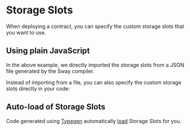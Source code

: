 # Storage Slots

When deploying a contract, you can specify the custom storage slots that you want to use.

<!-- <<< ../../../packages/fuel-gauge/src/storage-test-contract.test.ts#contract-deployment-storage-slots{ts:line-numbers} -->

## Using plain JavaScript

In the above example, we directly imported the storage slots from a JSON file generated by the Sway compiler.

Instead of importing from a file, you can also specify the custom storage slots directly in your code:

<!-- <<< ../../../packages/fuel-gauge/src/storage-test-contract.test.ts#contract-deployment-storage-slots-inline{ts:line-numbers} -->

## Auto-load of Storage Slots

Code generated using [Typegen](../fuels-cli/generating-types.md) automatically [load](../fuels-cli/using-generated-types.md#autoloading-of-storage-slots) Storage Slots for you.
